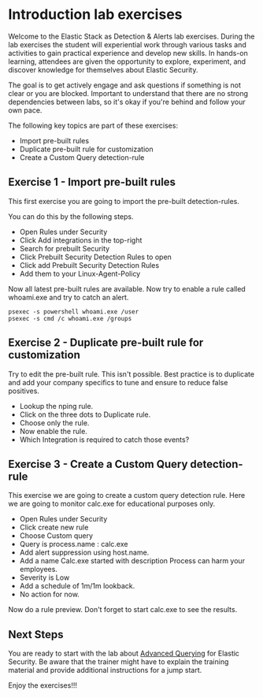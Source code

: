 # Introduction lab exercises

Welcome to the Elastic Stack as Detection & Alerts lab exercises. During the lab exercises the student will experiential work through various tasks and activities to gain practical experience and develop new skills. In hands-on learning, attendees are given the opportunity to explore, experiment, and discover knowledge for themselves about Elastic Security.

The goal is to get actively engage and ask questions if something is not clear or you are blocked. Important to understand that there are no strong dependencies between labs, so it's okay if you're behind and follow your own pace.

The following key topics are part of these exercises:

- Import pre-built rules
- Duplicate pre-built rule for customization
- Create a Custom Query detection-rule

## Exercise 1 - Import pre-built rules

This first exercise you are going to import the pre-built detection-rules. 

You can do this by the following steps.

- Open Rules under Security
- Click Add integrations in the top-right
- Search for prebuilt Security
- Click Prebuilt Security Detection Rules to open
- Click add Prebuilt Security Detection Rules
- Add them to your Linux-Agent-Policy

Now all latest pre-built rules are available. Now try to enable a rule called whoami.exe and try to catch an alert.

```
psexec -s powershell whoami.exe /user
psexec -s cmd /c whoami.exe /groups 
```

## Exercise 2 - Duplicate pre-built rule for customization

Try to edit the pre-built rule. This isn't possible. Best practice is to duplicate and add your company specifics to tune and ensure to reduce false positives.

- Lookup the nping rule.
- Click on the three dots to Duplicate rule.
- Choose only the rule.
- Now enable the rule.
- Which Integration is required to catch those events?

## Exercise 3 - Create a Custom Query detection-rule

This exercise we are going to create a custom query detection rule. Here we are going to monitor calc.exe for educational purposes only.

- Open Rules under Security
- Click create new rule
- Choose Custom query
- Query is process.name : calc.exe
- Add alert suppression using host.name.
- Add a name Calc.exe started with description Process can harm your employees.
- Severity is Low
- Add a schedule of 1m/1m lookback.
- No action for now.

Now do a rule preview. Don't forget to start calc.exe to see the results.

## Next Steps

You are ready to start with the lab about [Advanced Querying](-./05-AdvancedQuerying/README.md) for Elastic Security. Be aware that the trainer might have to explain the training material and provide additional instructions for a jump start.

Enjoy the exercises!!!